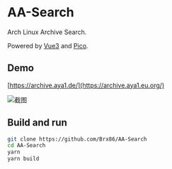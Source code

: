 # AA-Search

Arch Linux Archive Search.

Powered by [Vue3](https://cn.vuejs.org/) and [Pico](https://picocss.com/).

## Demo

[https://archive.aya1.de/](https://archive.aya1.eu.org/)

![截图](https://github.com/Brx86/AA-Search/assets/44391900/26695116-643f-4117-b2c6-5d7c1b2260ed)

## Build and run

```bash
git clone https://github.com/Brx86/AA-Search
cd AA-Search
yarn
yarn build
```
